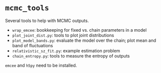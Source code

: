 `mcmc_tools`
============

Several tools to help with MCMC outputs.
* `wrap_emcee`: bookkeeping for fixed vs. chain parameters in a model
* `plot_joint_dist.py`: tools to plot joint distributions
* `plot_model_bands.py`: evaluate the model over the chain; plot mean and band of fluctuations
* `relativistic_sz_fit.py`: example estimation problem
* `chain_entropy.py`: tools to measure the entropy of outputs

`emcee` and `h5py` need to be installed.
